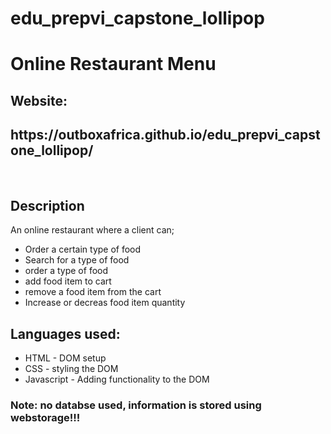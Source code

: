 # edu_prepvi_capstone_lollipop

<h1> Online Restaurant Menu </h1>
<h2>Website:</h2>
<h2>https://outboxafrica.github.io/edu_prepvi_capstone_lollipop/</h2>
<br>
<h2>Description</h2>
<p>An online restaurant where a client can;</p>
<ul>
    <li>Order a certain type of food</li>
    <li>Search for a type of food</li>
    <li>order a type of food</li>
    <li>add food item to cart</li>
    <li>remove a food item from the cart</li>
    <li>Increase or decreas food item quantity</li>
</ul>

<h2>Languages used:</h2>
<ul>
    <li>HTML - DOM setup</li>
    <li>CSS - styling the DOM</li>
    <li>Javascript - Adding functionality to the DOM</li>
</ul>

<h3>Note: no databse used, information is stored using webstorage!!!<h3>